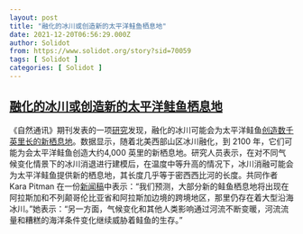 ```yaml
---
layout: post
title: "融化的冰川或创造新的太平洋鲑鱼栖息地"
date: 2021-12-20T06:56:29.000Z
author: Solidot
from: https://www.solidot.org/story?sid=70059
tags: [ Solidot ]
categories: [ Solidot ]
---
```

<!--1639983389000-->
[融化的冰川或创造新的太平洋鲑鱼栖息地](https://www.solidot.org/story?sid=70059)
------

<div>
《自然通讯》期刊发表的一项<a href="https://www.nature.com/articles/s41467-021-26897-2">研究</a>发现，融化的冰川可能会为太平洋鲑鱼<a href="https://www.upi.com/Science_News/2021/12/07/glacier-melt-climate-change-salmon-habitat-study/5431638891564/" target="_blank">创造数千英里长的新栖息地</a>。数据显示，随着北美西部山区冰川融化，到 2100 年，它们可能为会太平洋鲑鱼创造大约4,000 英里的新栖息地。研究人员表示，在对不同气候变化情景下的冰川消退进行建模后，在温度中等升高的情况下，冰川消融可能会为太平洋鲑鱼提供新的栖息地，其长度几乎等于密西西比河的长度。共同作者 Kara Pitman 在一份<a href="https://www.sfu.ca/sfunews/stories/2021/12/melting-glaciers-could-produce-1-000s-of-kilometres-of-new-pacif.html">新闻稿</a>中表示：“我们预测，大部分新的鲑鱼栖息地将出现在阿拉斯加和不列颠哥伦比亚省和阿拉斯加边境的跨境地区，那里仍存在着大型沿海冰川。”她表示：“另一方面，气候变化和其他人类影响通过河流不断变暖，河流流量和糟糕的海洋条件变化继续威胁着鲑鱼的生存。”
</div>
